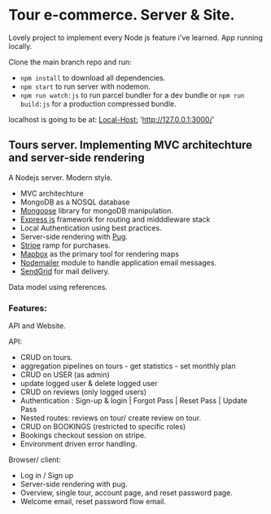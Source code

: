 # Tour e-commerce. Server & Site.

Lovely project to implement every Node js feature i've learned. App running locally. 

Clone the main branch repo and run:

  - `npm install` to download all dependencies.
  - `npm start` to run server with nodemon.
  - `npm run watch:js` to run parcel bundler for a dev bundle or `npm run build:js` for a production compressed bundle.

localhost is going  to be at: [Local-Host:](http://127.0.0.1:3000/) 'http://127.0.0.1:3000/'
 
## Tours server. Implementing MVC architechture and server-side rendering

A Nodejs server. Modern style. 
  - MVC architechture
  - MongoDB as a NOSQL database
  - [Mongoose](https://mongoosejs.com/) library for mongoDB manipulation.
  - [Express js](https://expressjs.com/) framework for routing and midddleware stack
  - Local Authentication using best practices.
  - Server-side rendering with [Pug](https://pugjs.org/api/getting-started.html).
  - [Stripe](https://stripe.com/) ramp for purchases.
  - [Mapbox](https://www.mapbox.com/) as the primary tool for rendering maps
  - [Nodemailer](https://nodemailer.com/) module to handle application email messages.
  - [SendGrid](https://sendgrid.com/) for mail delivery.

Data model using references.

### Features: 

API and Website. 

API:
  - CRUD on tours.
  - aggregation pipelines on tours - get statistics - set monthly plan
  - CRUD on USER (as admin)
  - update logged user & delete logged user
  - CRUD on reviews (only logged users)
  - Authentication : Sign-up & login | Forgot Pass | Reset Pass | Update Pass
  - Nested routes: reviews on tour/ create review on tour.
  - CRUD on BOOKINGS (restricted to specific roles)
  - Bookings checkout session on stripe.
  - Environment driven error handling.
  
  
Browser/ client:
  - Log in / Sign up
  - Server-side rendering with pug.
  - Overview, single tour, account page, and reset password page.
  - Welcome email, reset password flow email.
